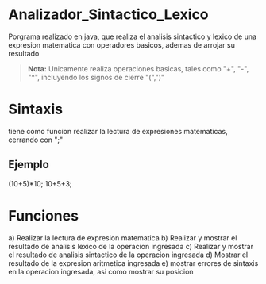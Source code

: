 # Analizador_Sintactico_Lexico

Porgrama realizado en java, que realiza el analisis sintactico y lexico de una expresion matematica con operadores basicos, ademas de arrojar su resultado

> **Nota:** Unicamente realiza operaciones basicas, tales como "+", "-", "*", incluyendo los signos de cierre "(",")"

# Sintaxis
tiene como funcion realizar la lectura de expresiones matematicas, cerrando con ";"

## Ejemplo
  (10+5)*10;
  10+5+3;
  
# Funciones  
a)  Realizar la lectura de expresion matematica
b)  Realizar y mostrar el resultado de analisis lexico de la operacion ingresada
c) Realizar y mostrar el resultado de analisis sintactico de la operacion ingresada
d)  Mostrar el resultado de la expresion aritmetica ingresada
e) mostrar errores de sintaxis en la operacion ingresada, asi como mostrar su posicion
